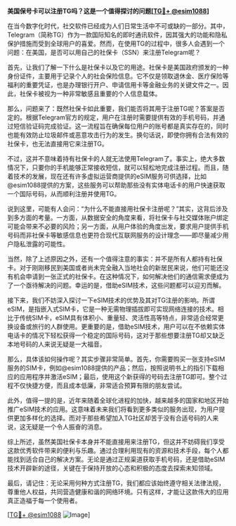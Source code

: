 **美国保号卡可以注册TG吗？这是一个值得探讨的问题[[TG💪+ @esim1088](https://t.me/s/esim1088)]**

在当今数字化时代，社交软件已经成为人们日常生活中不可或缺的一部分。其中，Telegram（简称TG）作为一款国际知名的即时通讯软件，因其强大的功能和隐私保护措施而受到全球用户的喜爱。然而，在使用TG的过程中，很多人会遇到一个问题：在美国，是否可以用自己的社保卡（SSN）来注册Telegram呢？

首先，让我们了解一下什么是社保卡以及它的用途。社保卡是美国政府颁发的一种身份证件，主要用于记录个人的社会保险信息。它不仅是领取退休金、医疗保险等福利的重要凭证，也是办理银行开户、申请信用卡等金融业务的关键文件之一。因此，社保卡被视为一种非常敏感且重要的个人信息载体。

那么，问题来了：既然社保卡如此重要，我们能否将其用于注册TG呢？答案是否定的。根据Telegram官方的规定，用户在注册时需要提供有效的手机号码，并通过短信验证码完成验证。这一流程旨在确保每位用户的账号都是真实存在的，同时也能有效防止垃圾邮件或恶意攻击行为的发生。换句话说，即使你拥有合法有效的社保卡，也无法直接用它来注册TG。

不过，这并不意味着持有社保卡的人就无法使用Telegram了。事实上，绝大多数情况下，只要你的手机能够正常接收短信，就可以轻松地完成注册过程。而且，随着技术的发展，现在还有许多虚拟运营商提供的eSIM服务可供选择，比如@esim1088提供的方案，这些服务可以帮助那些没有实体电话卡的用户快速获取一个国际号码，从而顺利注册并使用TG。

说到这里，可能有人会问：“为什么不能直接用社保卡注册呢？”其实，这背后涉及到多方面的考量。一方面，从数据安全的角度来看，将社保卡与社交媒体账户绑定可能会带来不必要的风险；另一方面，从用户体验的角度出发，要求用户提供手机号码而非社保卡等敏感信息也更符合现代互联网服务的设计理念——即尽量减少用户隐私泄露的可能性。

当然，除了上述原因之外，还有一个值得注意的事实：并不是所有人都持有社保卡。对于刚刚移民到美国或者尚未完全融入当地社会的新居民来说，他们可能还没有机会申请到一张正式的社保卡。在这种情况下，如何解决他们的通信需求便成为了一个亟待解决的问题。幸运的是，借助eSIM技术，这些问题都可以迎刃而解。

接下来，我们不妨深入探讨一下eSIM技术的优势及其对TG注册的影响。所谓eSIM，是指嵌入式SIM卡，它是一种无需物理插拔即可实现网络连接的技术。相比于传统SIM卡，eSIM具有体积小、重量轻、灵活性高等特点，非常适合经常更换设备或旅行的人群使用。更重要的是，借助eSIM技术，用户可以在不依赖实体电话卡的情况下轻松获得一个稳定的国际号码，这对于那些想要注册TG却又缺乏本地号码的人来说无疑是一大福音。

那么，具体该如何操作呢？其实步骤非常简单。首先，你需要购买一张支持eSIM服务的SIM卡，例如@esim1088提供的产品；然后，按照说明书上的指引下载相应的应用程序并激活eSIM；最后，使用这个新获得的号码去注册TG即可。整个过程不仅快捷方便，而且成本低廉，非常适合预算有限的朋友尝试。

此外，值得一提的是，近年来随着全球化进程的加快，越来越多的国家和地区开始推广eSIM技术的应用。这意味着未来我们将看到更多类似的服务出现，为用户提供更加多样化的选择。而对于那些希望加入TG社区却苦于没有合适号码的人来说，这无疑是一个令人振奋的消息。

综上所述，虽然美国社保卡本身并不能直接用来注册TG，但这并不妨碍我们享受这款优秀软件带来的便利与乐趣。通过合理利用现有的资源和技术手段，每个人都能找到适合自己的解决方案。无论是通过正规渠道获取手机号码，还是借助eSIM技术开辟新的途径，关键在于保持开放的心态和积极的态度去探索未知领域。

最后，请记住：无论采用何种方式注册TG，我们都应该始终遵守相关法律法规，尊重他人权益，共同营造健康和谐的网络环境。只有这样，才能让这款伟大的应用真正造福于每一个使用者。

[[TG💪+ @esim1088](https://t.me/s/esim1088) ![Image](https://i.postimg.cc/4NQfJmqS/Snipaste-2025-05-13-00-14-12.png)]